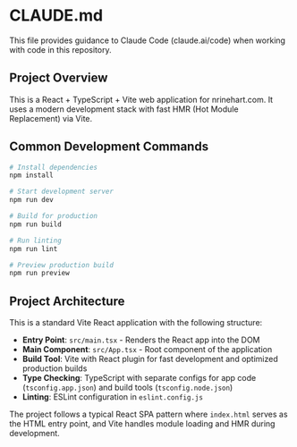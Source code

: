 # CLAUDE.md

This file provides guidance to Claude Code (claude.ai/code) when working with code in this repository.

## Project Overview

This is a React + TypeScript + Vite web application for nrinehart.com. It uses a modern development stack with fast HMR (Hot Module Replacement) via Vite.

## Common Development Commands

```bash
# Install dependencies
npm install

# Start development server
npm run dev

# Build for production
npm run build

# Run linting
npm run lint

# Preview production build
npm run preview
```

## Project Architecture

This is a standard Vite React application with the following structure:

- **Entry Point**: `src/main.tsx` - Renders the React app into the DOM
- **Main Component**: `src/App.tsx` - Root component of the application
- **Build Tool**: Vite with React plugin for fast development and optimized production builds
- **Type Checking**: TypeScript with separate configs for app code (`tsconfig.app.json`) and build tools (`tsconfig.node.json`)
- **Linting**: ESLint configuration in `eslint.config.js`

The project follows a typical React SPA pattern where `index.html` serves as the HTML entry point, and Vite handles module loading and HMR during development.
